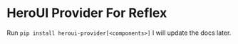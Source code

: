 # HeroUI Provider For Reflex
Run `pip install heroui-provider[<components>]`
I will update the docs later.